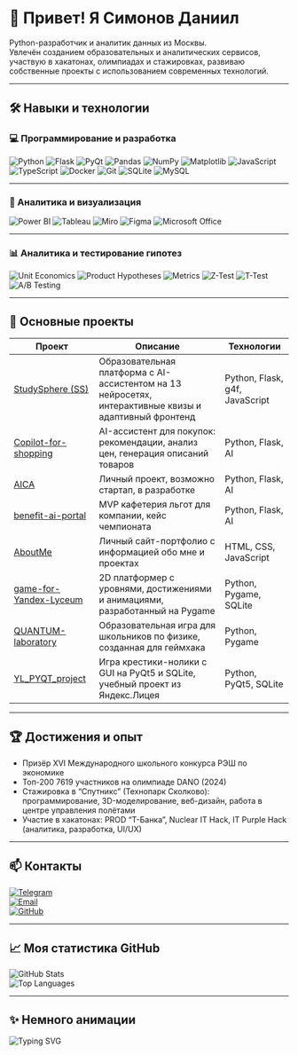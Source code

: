 # 👋 Привет! Я Симонов Даниил

Python-разработчик и аналитик данных из Москвы.  
Увлечён созданием образовательных и аналитических сервисов, участвую в хакатонах, олимпиадах и стажировках, развиваю собственные проекты с использованием современных технологий.

---

## 🛠️ Навыки и технологии

### 💻 Программирование и разработка

![Python](https://img.shields.io/badge/Python-3776AB?style=for-the-badge&logo=python&logoColor=white)
![Flask](https://img.shields.io/badge/Flask-000000?style=for-the-badge&logo=flask&logoColor=white)
![PyQt](https://img.shields.io/badge/PyQt-41CD52?style=for-the-badge&logo=qt&logoColor=white)
![Pandas](https://img.shields.io/badge/Pandas-150458?style=for-the-badge&logo=pandas&logoColor=white)
![NumPy](https://img.shields.io/badge/NumPy-013243?style=for-the-badge&logo=numpy&logoColor=white)
![Matplotlib](https://img.shields.io/badge/Matplotlib-11557C?style=for-the-badge&logo=matplotlib&logoColor=white)
![JavaScript](https://img.shields.io/badge/JavaScript-F7DF1E?style=for-the-badge&logo=javascript&logoColor=black)
![TypeScript](https://img.shields.io/badge/TypeScript-3178C6?style=for-the-badge&logo=typescript&logoColor=white)
![Docker](https://img.shields.io/badge/Docker-2496ED?style=for-the-badge&logo=docker&logoColor=white)
![Git](https://img.shields.io/badge/Git-F05032?style=for-the-badge&logo=git&logoColor=white)
![SQLite](https://img.shields.io/badge/SQLite-07405E?style=for-the-badge&logo=sqlite&logoColor=white)
![MySQL](https://img.shields.io/badge/MySQL-4479A1?style=for-the-badge&logo=mysql&logoColor=white)

---

### 🧰 Аналитика и визуализация

![Power BI](https://img.shields.io/badge/Power_BI-F2C811?style=for-the-badge&logo=microsoftpowerbi&logoColor=black)
![Tableau](https://img.shields.io/badge/Tableau-E97627?style=for-the-badge&logo=tableau&logoColor=white)
![Miro](https://img.shields.io/badge/Miro-1ABCFE?style=for-the-badge&logo=miro&logoColor=white)
![Figma](https://img.shields.io/badge/Figma-F24E1E?style=for-the-badge&logo=figma&logoColor=white)
![Microsoft Office](https://img.shields.io/badge/Microsoft_Office-D83B01?style=for-the-badge&logo=microsoftoffice&logoColor=white)

---

### 📊 Аналитика и тестирование гипотез

![Unit Economics](https://img.shields.io/badge/Unit_Economics-4CAF50?style=for-the-badge&logo=graph&logoColor=white)
![Product Hypotheses](https://img.shields.io/badge/Product_Hypotheses-2196F3?style=for-the-badge&logo=idea&logoColor=white)
![Metrics](https://img.shields.io/badge/Metrics-FFC107?style=for-the-badge&logo=data&logoColor=white)
![Z-Test](https://img.shields.io/badge/Z-Test-673AB7?style=for-the-badge&logo=analytics&logoColor=white)
![T-Test](https://img.shields.io/badge/T-Test-9C27B0?style=for-the-badge&logo=analytics&logoColor=white)
![A/B Testing](https://img.shields.io/badge/A/B_Testing-E91E63?style=for-the-badge&logo=splitbee&logoColor=white)

---

## 🚀 Основные проекты

| Проект | Описание | Технологии |
|--------|----------|------------|
| [StudySphere (SS)](https://github.com/dany-simonov/SS) | Образовательная платформа с AI-ассистентом на 13 нейросетях, интерактивные квизы и адаптивный фронтенд | Python, Flask, g4f, JavaScript |
| [Copilot-for-shopping](https://github.com/dany-simonov/Copilot-for-shopping) | AI-ассистент для покупок: рекомендации, анализ цен, генерация описаний товаров | Python, Flask, AI |
| [AICA](https://github.com/dany-simonov/AICA) | Личный проект, возможно стартап, в разработке | Python, Flask, AI |
| [benefit-ai-portal](https://github.com/dany-simonov/benefit-ai-portal) | MVP кафетерия льгот для компании, кейс чемпионата | Python, Flask, AI |
| [AboutMe](dany-simonov.github.io/AboutMe/) | Личный сайт-портфолио с информацией обо мне и проектах | HTML, CSS, JavaScript |
| [game-for-Yandex-Lyceum](https://github.com/dany-simonov/game-for-Yandex-Lyceum) | 2D платформер с уровнями, достижениями и анимациями, разработанный на Pygame | Python, Pygame, SQLite |
| [QUANTUM-laboratory](https://github.com/dany-simonov/QUANTUM-laboratory) | Образовательная игра для школьников по физике, созданная для геймхака | Python, Pygame |
| [YL_PYQT_project](https://github.com/dany-simonov/YL_PYQT_project) | Игра крестики-нолики с GUI на PyQt5 и SQLite, учебный проект из Яндекс.Лицея | Python, PyQt5, SQLite |

---

## 🏆 Достижения и опыт

- Призёр XVI Международного школьного конкурса РЭШ по экономике  
- Топ-200 7619 участников на олимпиаде DANO (2024)  
- Стажировка в “Спутникс” (Технопарк Сколково): программирование, 3D-моделирование, веб-дизайн, работа в центре управления полётами  
- Участие в хакатонах: PROD “Т-Банка”, Nuclear IT Hack, IT Purple Hack (аналитика, разработка, UI/UX)  

---

## 📫 Контакты

[![Telegram](https://img.shields.io/badge/Telegram-26A5E4?style=for-the-badge&logo=telegram&logoColor=white)](https://t.me/dany_simonov)  
[![Email](https://img.shields.io/badge/Email-D14836?style=for-the-badge&logo=gmail&logoColor=white)](mailto:dany.ssimon2007@yandex.ru)  
[![GitHub](https://img.shields.io/badge/GitHub-181717?style=for-the-badge&logo=github&logoColor=white)](https://github.com/dany-simonov)

---

## 📈 Моя статистика GitHub

![GitHub Stats](https://github-readme-stats.vercel.app/api?username=dany-simonov&show_icons=true&theme=radical)  
![Top Languages](https://github-readme-stats.vercel.app/api/top-langs/?username=dany-simonov&layout=compact&theme=radical)

---

## ✨ Немного анимации

![Typing SVG](https://readme-typing-svg.demolab.com?font=Fira+Code&weight=600&pause=1000&color=00F260&background=FFFFFF00&width=435&lines=Пишу+код+и+учусь+каждый+день...;Люблю+AI+и+аналитику;Готов+к+новым+вызовам!)
